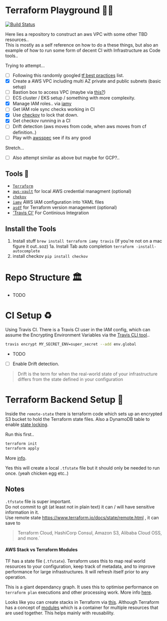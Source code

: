 # Terraform Playground 🤾‍♂️
[![Build Status](https://travis-ci.org/joesustaric/tf-playground.svg?branch=master)](https://travis-ci.org/joesustaric/tf-playground)

Here lies a repository to construct an aws VPC with some other TBD resources..  
This is mostly as a self reference on how to do a these things, but also an example of how to run some form of decent CI with Infrastructure as Code tools..

Trying to attempt...
- [ ] Following this randomly googled [tf best practices](https://github.com/ozbillwang/terraform-best-practices) list.
- [x] Create a AWS VPC including multi AZ private and public subnets (basic setup)
- [ ] Bastion box to access VPC (maybe via [this?](https://aws.amazon.com/blogs/infrastructure-and-automation/toward-a-bastion-less-world/))
- [ ] ECS cluster / EKS setup / something with more complexity.
- [x] Manage IAM roles.. via [iamy](https://github.com/99designs/iamy)
- [ ] Get IAM role sync checks working in CI
- [x] Use [checkov](https://www.checkov.io/) to lock that down.
- [x] Get checkov running in a CI
- [ ] Drift detection (aws moves from code, when aws moves from cf definition..)
- [ ] Play with [awsspec](https://github.com/k1LoW/awspec) see if its any good

Stretch...
- [ ] Also attempt similar as above but maybe for GCP?..

## Tools 🔩
* [`Terraform`](https://www.terraform.io/)  
* [`aws-vault`](https://github.com/99designs/aws-vault) for local AWS credential managment (optional)
* [`chekov`](https://github.com/bridgecrewio/checkov) 
* [`iamy`](https://github.com/99designs/iamy) AWS IAM configuration into YAML files
* [`asdf`](https://github.com/asdf-vm/asdf) for Terraform version management (optional)
* ['Travis CI'](https://www.travis-ci.com) For Continious Integration

## Install the Tools
1. Install stuff `brew install terraform iamy travis` (If you're not on a mac figure it out..soz)
1a. Install Tab auto completion `terraform -install-autocomplete`
2. install checkov `pip install checkov`

# Repo Structure 🏛
 - TODO

# CI Setup ♻️
Using Travis CI. 
There is a Travis CI user in the IAM config, which can assume the 
Encrypting Environment Variables via the [Travis CLI tool](https://docs.travis-ci.com/user/environment-variables/#encrypting-environment-variables)..

```bash
travis encrypt MY_SECRET_ENV=super_secret --add env.global
```
- TODO
- [ ] Enable Drift detection.
> Drift is the term for when the real-world state of your infrastructure differs from the state defined in your configuration

# Terraform Backend Setup 🍑
Inside the `remote-state` there is terraform code which sets up an encrypted S3 bucket to hold the  Terraform state files. Also a DynamoDB table to enable [state locking](https://www.terraform.io/docs/state/locking.html).

Run this first..
```bash
terraform init
terraform apply
```
More [info](https://www.terraform.io/docs/backends/).

Yes this will create a local `.tfstate` file but it should only be needed to run once. (yeah chicken egg etc..)  

## Notes
`.tfstate` file is super important.  
Do not commit to git (at least not in plain text) it can / will have sensitive information in it.  
Use remote state https://www.terraform.io/docs/state/remote.html , it can save to 
> Terraform Cloud, HashiCorp Consul, Amazon S3, Alibaba Cloud OSS, and more.`

#### AWS Stack vs Terraform Modules
TF has a state file (`.tfstate`). Terraform uses this to map real world resources to your configuration, keep track of metadata, and to improve performance for large infrastructures. 
It will refresh itself prior to any operation.

This is a giant dependancy graph. It uses this to optimise performance on `terraform plan` executions and other processing work. More info [here](https://www.terraform.io/docs/state/purpose.html).

Looks like you can create stacks in Terraform via [this](https://www.terraform.io/docs/providers/aws/r/cloudformation_stack.html). Although Terraform has a concept of [modules](https://www.terraform.io/docs/modules/index.html) which is a container for multiple resources that are used together. This helps mainly with reusability. 

